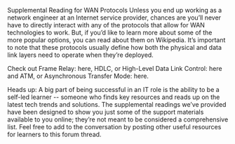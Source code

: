 Supplemental Reading for WAN Protocols Unless you end up working as a network
engineer at an Internet service provider, chances are you’ll never have to
directly interact with any of the protocols that allow for WAN technologies to
work. But, if you’d like to learn more about some of the more popular options,
you can read about them on Wikipedia. It’s important to note that these
protocols usually define how both the physical and data link layers need to
operate when they’re deployed.

Check out Frame Relay: here, HDLC, or High-Level Data Link Control: here and
ATM, or Asynchronous Transfer Mode: here.

Heads up: A big part of being successful in an IT role is the ability to be a
self-led learner -- someone who finds key resources and reads up on the latest
tech trends and solutions. The supplemental readings we’ve provided have been
designed to show you just some of the support materials available to you online;
they’re not meant to be considered a comprehensive list. Feel free to add to the
conversation by posting other useful resources for learners to this forum
thread. 